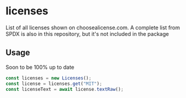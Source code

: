# licenses

List of all licenses shown on choosealicense.com. A complete list from SPDX is also in this repository, but it's not included in the package

## Usage

Soon to be 100% up to date

```js
const licenses = new Licenses();
const license = licenses.get("MIT");
const licenseText = await license.textRaw();
```
